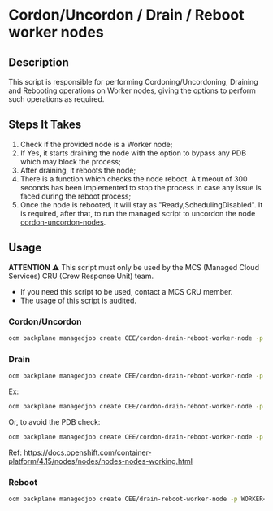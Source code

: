 # Cordon/Uncordon / Drain / Reboot worker nodes

## Description

This script is responsible for performing Cordoning/Uncordoning, Draining and Rebooting operations on Worker nodes, giving the options to perform such operations as required.

## Steps It Takes

1. Check if the provided node is a Worker node;
2. If Yes, it starts draining the node with the option to bypass any PDB which may block the process;
3. After draining, it reboots the node;
4. There is a function which checks the node reboot. A timeout of 300 seconds has been implemented to stop the process in case any issue is faced during the reboot process;
5. Once the node is rebooted, it will stay as "Ready,SchedulingDisabled". It is required, after that, to run the managed script to uncordon the node [cordon-uncordon-nodes](https://github.com/openshift/managed-scripts/tree/main/scripts/CEE/cordon-uncordon-nodes).

## Usage

**ATTENTION** ⚠️ This script must only be used by the MCS (Managed Cloud Services) CRU (Crew Response Unit) team.
- If you need this script to be used, contact a MCS CRU member.
- The usage of this script is audited.

### Cordon/Uncordon

```bash
ocm backplane managedjob create CEE/cordon-drain-reboot-worker-node -p WORKER="<node_name>" -p ACTION="[cordon|uncordon]"
```

### Drain

```bash
ocm backplane managedjob create CEE/cordon-drain-reboot-worker-node -p WORKER="<node_name>" -p ACTION="drain" -p DRAINMODE="<drain parameters>"
```
Ex:
```bash
ocm backplane managedjob create CEE/cordon-drain-reboot-worker-node -p WORKER="ip_x.x.x.x" -p ACTION="drain" -p DRAINMODE="--ignore-daemonsets --delete-emptydir-data --force"
```
Or, to avoid the PDB check: 
```bash
ocm backplane managedjob create CEE/cordon-drain-reboot-worker-node -p WORKER="ip_x.x.x.x" -p ACTION="drain" -p DRAINMODE="--ignore-daemonsets --delete-emptydir-data --force --disable-eviction"
```
Ref: https://docs.openshift.com/container-platform/4.15/nodes/nodes/nodes-nodes-working.html


### Reboot

```bash
ocm backplane managedjob create CEE/drain-reboot-worker-node -p WORKER="<node_name>" -p ACTION="reboot"
```
